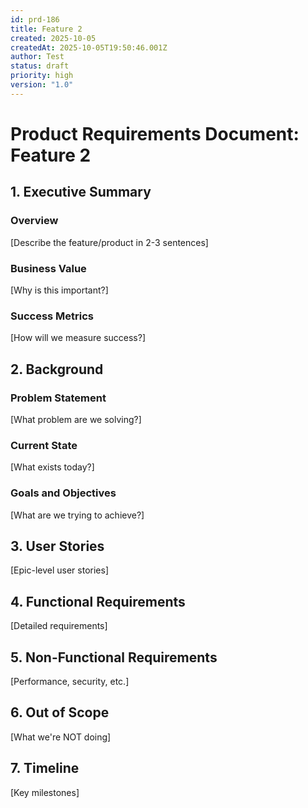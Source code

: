 ```yaml
---
id: prd-186
title: Feature 2
created: 2025-10-05
createdAt: 2025-10-05T19:50:46.001Z
author: Test
status: draft
priority: high
version: "1.0"
---
```

# Product Requirements Document: Feature 2

## 1. Executive Summary

### Overview
[Describe the feature/product in 2-3 sentences]

### Business Value
[Why is this important?]

### Success Metrics
[How will we measure success?]

## 2. Background

### Problem Statement
[What problem are we solving?]

### Current State
[What exists today?]

### Goals and Objectives
[What are we trying to achieve?]

## 3. User Stories

[Epic-level user stories]

## 4. Functional Requirements

[Detailed requirements]

## 5. Non-Functional Requirements

[Performance, security, etc.]

## 6. Out of Scope

[What we're NOT doing]

## 7. Timeline

[Key milestones]
